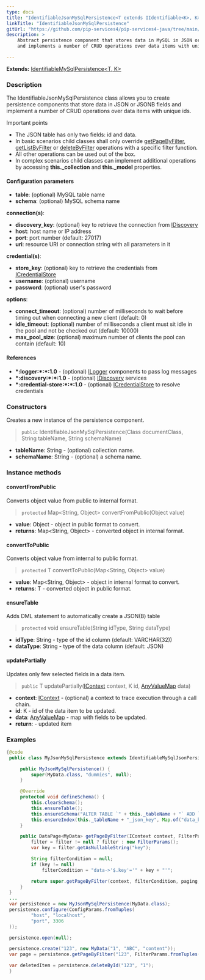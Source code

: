 ```yaml
---
type: docs
title: "IdentifiableJsonMySqlPersistence<T extends IIdentifiable<K>, K>"
linkTitle: "IdentifiableJsonMySqlPersistence"
gitUrl: "https://github.com/pip-services4/pip-services4-java/tree/main/pip-services4-mysql-java"
description: >
    Abstract persistence component that stores data in MySQL in JSON or JSONB fields
    and implements a number of CRUD operations over data items with unique ids.

---
```


**Extends:** [IdentifiableMySqlPersistence<T, K>](../identifiable_mysql_persistence)

### Description

The IdentifiableJsonMySqlPersistence class allows you to create persistence components that store data in JSON or JSONB fields and implement a number of CRUD operations over data items with unique ids.

Important points

- The JSON table has only two fields: id and data.
- In basic scenarios child classes shall only override [getPageByFilter](../mysql_persistence/#getpagebyfilter), [getListByFilter](../mysql_persistence/#getlistbyfilter) or [deleteByFilter](../mysql_persistence/#deletebyfilter) operations with a specific filter function. 
- All other operations can be used out of the box. 
- In complex scenarios child classes can implement additional operations by accessing **this._collection** and **this._model** properties.


#### Configuration parameters

- **table**: (optional) MySQL table name
- **schema**: (optional) MySQL schema name

**connection(s)**:    
- **discovery_key**: (optional) key to retrieve the connection from [IDiscovery](../../../config/connect/idiscovery)
- **host**: host name or IP address
- **port**: port number (default: 27017)
- **uri**: resource URI or connection string with all parameters in it

**credential(s)**:    
- **store_key**: (optional) key to retrieve the credentials from [ICredentialStore](../../../config/auth/icredential_store)
- **username**: (optional) username
- **password**: (optional) user's password

**options**:
- **connect_timeout**: (optional) number of milliseconds to wait before timing out when connecting a new client (default: 0)
- **idle_timeout**: (optional) number of milliseconds a client must sit idle in the pool and not be checked out (default: 10000)
- **max_pool_size**: (optional) maximum number of clients the pool can contain (default: 10)


#### References
- **\*:logger:\*:\*:1.0** - (optional) [ILogger](../../../observability/log/ilogger) components to pass log messages
- **\*:discovery:\*:\*:1.0** - (optional) [IDiscovery](../../../config/connect/idiscovery) services
- **\*:credential-store:\*:\*:1.0** - (optional) [ICredentialStore](../../../config/auth/icredential_store) to resolve credentials



### Constructors
Creates a new instance of the persistence component.

> `public` IdentifiableJsonMySqlPersistence(Class<T> documentClass, String tableName, String schemaName)

- **tableName**: String - (optional) collection name.
- **schemaName**: String - (optional) a schema name.


### Instance methods

#### convertFromPublic
Converts object value from public to internal format.

> `protected` Map<String, Object> convertFromPublic(Object value)

- **value**: Object - object in public format to convert.
- **returns**: Map<String, Object> - converted object in internal format.


#### convertToPublic
Converts object value from internal to public format.

> `protected` T convertToPublic(Map<String, Object> value)

- **value**: Map<String, Object> - object in internal format to convert.
- **returns**: T - converted object in public format.


#### ensureTable
Adds DML statement to automatically create a JSON(B) table

> `protected` void ensureTable(String idType, String dataType)

- **idType**: String - type of the id column (default: VARCHAR(32))
- **dataType**: String - type of the data column (default: JSON)


#### updatePartially
Updates only few selected fields in a data item.

> `public` T updatePartially([IContext](../../../components/context/icontext) context, K id, [AnyValueMap](../../../commons/data/any_value_map) data)

- **context**: [IContext](../../../components/context/icontext) - (optional) a context to trace execution through a call chain.
- **id**: K - id of the data item to be updated.
- **data**: [AnyValueMap](../../../commons/data/any_value_map) - map with fields to be updated.
- **return**: <T> - updated item

### Examples
```java
{@code
 public class MyJsonMySqlPersistence extends IdentifiableMySqlJsonPersistence<MyData, String> {

     public MyJsonMySqlPersistence() {
         super(MyData.class, "dummies", null);
     }

     @Override
     protected void defineSchema() {
         this.clearSchema();
         this.ensureTable();
         this.ensureSchema("ALTER TABLE `" + this._tableName + "` ADD `data_key` VARCHAR(50) AS (JSON_UNQUOTE(`data`->\"$.key\"))");
         this.ensureIndex(this._tableName + "_json_key", Map.of("data_key", 1), Map.of("unique", true));
     }

     public DataPage<MyData> getPageByFilter(IContext context, FilterParams filter, PagingParams paging) {
         filter = filter != null ? filter : new FilterParams();
         var key = filter.getAsNullableString("key");

         String filterCondition = null;
         if (key != null)
             filterCondition = "data->'$.key'='" + key + "'";

         return super.getPageByFilter(context, filterCondition, paging, null, null);
     }
 }
 ...
 var persistence = new MyJsonMySqlPersistence(MyData.class);
 persistence.configure(ConfigParams.fromTuples(
         "host", "localhost",
         "port", 3306
 ));

 persistence.open(null);

 persistence.create("123", new MyData("1", "ABC", "content"));
 var page = persistence.getPageByFilter("123", FilterParams.fromTuples("key", "ABC"), null);

 var deletedItem = persistence.deleteById("123", "1");
 }
```
